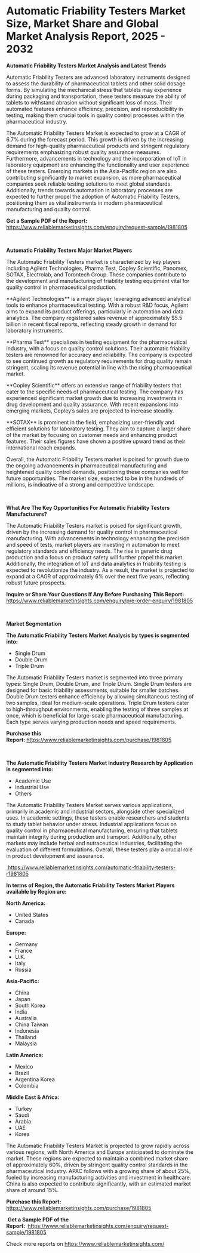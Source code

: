 <p><h1>Automatic Friability Testers Market Size, Market Share and Global Market Analysis Report, 2025 - 2032</h1></p><p><strong>Automatic Friability Testers Market Analysis and Latest Trends</strong></p>
<p><p>Automatic Friability Testers are advanced laboratory instruments designed to assess the durability of pharmaceutical tablets and other solid dosage forms. By simulating the mechanical stress that tablets may experience during packaging and transportation, these testers measure the ability of tablets to withstand abrasion without significant loss of mass. Their automated features enhance efficiency, precision, and reproducibility in testing, making them crucial tools in quality control processes within the pharmaceutical industry.</p><p>The Automatic Friability Testers Market is expected to grow at a CAGR of 6.7% during the forecast period. This growth is driven by the increasing demand for high-quality pharmaceutical products and stringent regulatory requirements emphasizing robust quality assurance measures. Furthermore, advancements in technology and the incorporation of IoT in laboratory equipment are enhancing the functionality and user experience of these testers. Emerging markets in the Asia-Pacific region are also contributing significantly to market expansion, as more pharmaceutical companies seek reliable testing solutions to meet global standards. Additionally, trends towards automation in laboratory processes are expected to further propel the adoption of Automatic Friability Testers, positioning them as vital instruments in modern pharmaceutical manufacturing and quality control.</p></p>
<p><strong>Get a Sample PDF of the Report:&nbsp;</strong> <a href="https://www.reliablemarketinsights.com/enquiry/request-sample/1981805?utm_campaign=2198&utm_medium=2&utm_source=Github&utm_content=ia&utm_term=02032025&utm_id=automatic-friability-testers">https://www.reliablemarketinsights.com/enquiry/request-sample/1981805</a></p>
<p>&nbsp;</p>
<p><strong>Automatic Friability Testers Major Market Players</strong></p>
<p><p>The Automatic Friability Testers market is characterized by key players including Agilent Technologies, Pharma Test, Copley Scientific, Panomex, SOTAX, Electrolab, and Torontech Group. These companies contribute to the development and manufacturing of friability testing equipment vital for quality control in pharmaceutical production.</p><p>**Agilent Technologies** is a major player, leveraging advanced analytical tools to enhance pharmaceutical testing. With a robust R&D focus, Agilent aims to expand its product offerings, particularly in automation and data analytics. The company registered sales revenue of approximately $5.5 billion in recent fiscal reports, reflecting steady growth in demand for laboratory instruments.</p><p>**Pharma Test** specializes in testing equipment for the pharmaceutical industry, with a focus on quality control solutions. Their automatic friability testers are renowned for accuracy and reliability. The company is expected to see continued growth as regulatory requirements for drug quality remain stringent, scaling its revenue potential in line with the rising pharmaceutical market.</p><p>**Copley Scientific** offers an extensive range of friability testers that cater to the specific needs of pharmaceutical testing. The company has experienced significant market growth due to increasing investments in drug development and quality assurance. With recent expansions into emerging markets, Copley’s sales are projected to increase steadily.</p><p>**SOTAX** is prominent in the field, emphasizing user-friendly and efficient solutions for laboratory testing. They aim to capture a larger share of the market by focusing on customer needs and enhancing product features. Their sales figures have shown a positive upward trend as their international reach expands.</p><p>Overall, the Automatic Friability Testers market is poised for growth due to the ongoing advancements in pharmaceutical manufacturing and heightened quality control demands, positioning these companies well for future opportunities. The market size, expected to be in the hundreds of millions, is indicative of a strong and competitive landscape.</p></p>
<p>&nbsp;</p>
<p><strong>What Are The Key Opportunities For Automatic Friability Testers Manufacturers?</strong></p>
<p><p>The Automatic Friability Testers market is poised for significant growth, driven by the increasing demand for quality control in pharmaceutical manufacturing. With advancements in technology enhancing the precision and speed of tests, market players are investing in automation to meet regulatory standards and efficiency needs. The rise in generic drug production and a focus on product safety will further propel this market. Additionally, the integration of IoT and data analytics in friability testing is expected to revolutionize the industry. As a result, the market is projected to expand at a CAGR of approximately 6% over the next five years, reflecting robust future prospects.</p></p>
<p><strong>Inquire or Share Your Questions If Any Before Purchasing This Report:</strong> <a href="https://www.reliablemarketinsights.com/enquiry/pre-order-enquiry/1981805?utm_campaign=2198&utm_medium=2&utm_source=Github&utm_content=ia&utm_term=02032025&utm_id=automatic-friability-testers">https://www.reliablemarketinsights.com/enquiry/pre-order-enquiry/1981805</a></p>
<p>&nbsp;</p>
<p><strong>Market Segmentation</strong></p>
<p><strong>The Automatic Friability Testers Market Analysis by types is segmented into:</strong></p>
<p><ul><li>Single Drum</li><li>Double Drum</li><li>Triple Drum</li></ul></p>
<p><p>The Automatic Friability Testers market is segmented into three primary types: Single Drum, Double Drum, and Triple Drum. Single Drum testers are designed for basic friability assessments, suitable for smaller batches. Double Drum testers enhance efficiency by allowing simultaneous testing of two samples, ideal for medium-scale operations. Triple Drum testers cater to high-throughput environments, enabling the testing of three samples at once, which is beneficial for large-scale pharmaceutical manufacturing. Each type serves varying production needs and speed requirements.</p></p>
<p><strong>Purchase this Report:&nbsp;</strong><a href="https://www.reliablemarketinsights.com/purchase/1981805?utm_campaign=2198&utm_medium=2&utm_source=Github&utm_content=ia&utm_term=02032025&utm_id=automatic-friability-testers">https://www.reliablemarketinsights.com/purchase/1981805</a></p>
<p>&nbsp;</p>
<p><strong>The Automatic Friability Testers Market Industry Research by Application is segmented into:</strong></p>
<p><ul><li>Academic Use</li><li>Industrial Use</li><li>Others</li></ul></p>
<p><p>The Automatic Friability Testers Market serves various applications, primarily in academic and industrial sectors, alongside other specialized uses. In academic settings, these testers enable researchers and students to study tablet behavior under stress. Industrial applications focus on quality control in pharmaceutical manufacturing, ensuring that tablets maintain integrity during production and transport. Additionally, other markets may include herbal and nutraceutical industries, facilitating the evaluation of different formulations. Overall, these testers play a crucial role in product development and assurance.</p></p>
<p><a href="https://www.reliablemarketinsights.com/automatic-friability-testers-r1981805?utm_campaign=2198&utm_medium=2&utm_source=Github&utm_content=ia&utm_term=02032025&utm_id=automatic-friability-testers">&nbsp;https://www.reliablemarketinsights.com/automatic-friability-testers-r1981805</a></p>
<p><strong>In terms of Region, the Automatic Friability Testers Market Players available by Region are:</strong></p>
<p>
    <p> <strong> North America: </strong>
        <ul>
            <li>United States</li>
            <li>Canada</li>
        </ul>
        </p> 
    <p> <strong> Europe: </strong>
        <ul>
            <li>Germany</li>
            <li>France</li>
            <li>U.K.</li>
            <li>Italy</li>
            <li>Russia</li>
        </ul>
        </p> 
    <p> <strong> Asia-Pacific: </strong>
        <ul>
            <li>China</li>
            <li>Japan</li>
            <li>South Korea</li>
            <li>India</li>
            <li>Australia</li>
            <li>China Taiwan</li>
            <li>Indonesia</li>
            <li>Thailand</li>
            <li>Malaysia</li>
        </ul>
        </p> 
    <p> <strong> Latin America: </strong>
        <ul>
            <li>Mexico</li>
            <li>Brazil</li>
            <li>Argentina Korea</li>
            <li>Colombia</li>
        </ul>
        </p> 
    <p> <strong> Middle East & Africa: </strong>
        <ul>
            <li>Turkey</li>
            <li>Saudi</li>
            <li>Arabia</li>
            <li>UAE</li>
            <li>Korea</li>
        </ul>
    </p>
    </p>
<p><p>The Automatic Friability Testers Market is projected to grow rapidly across various regions, with North America and Europe anticipated to dominate the market. These regions are expected to maintain a combined market share of approximately 60%, driven by stringent quality control standards in the pharmaceutical industry. APAC follows with a growing share of about 25%, fueled by increasing manufacturing activities and investment in healthcare. China is also expected to contribute significantly, with an estimated market share of around 15%.</p></p>
<p><strong>Purchase this Report: </strong><a href="https://www.reliablemarketinsights.com/purchase/1981805?utm_campaign=2198&utm_medium=2&utm_source=Github&utm_content=ia&utm_term=02032025&utm_id=automatic-friability-testers">https://www.reliablemarketinsights.com/purchase/1981805</a></p>
<p>&nbsp;<strong>Get a Sample PDF of the Report:&nbsp;&nbsp;</strong><a href="https://www.reliablemarketinsights.com/enquiry/request-sample/1981805?utm_campaign=2198&utm_medium=2&utm_source=Github&utm_content=ia&utm_term=02032025&utm_id=automatic-friability-testers">https://www.reliablemarketinsights.com/enquiry/request-sample/1981805</a></p>
<p><strong></strong></p>
<p>Check more reports on <a href="https://www.reliablemarketinsights.com/?utm_campaign=2198&utm_medium=2&utm_source=Github&utm_content=ia&utm_term=02032025&utm_id=automatic-friability-testers">https://www.reliablemarketinsights.com/</a></p>